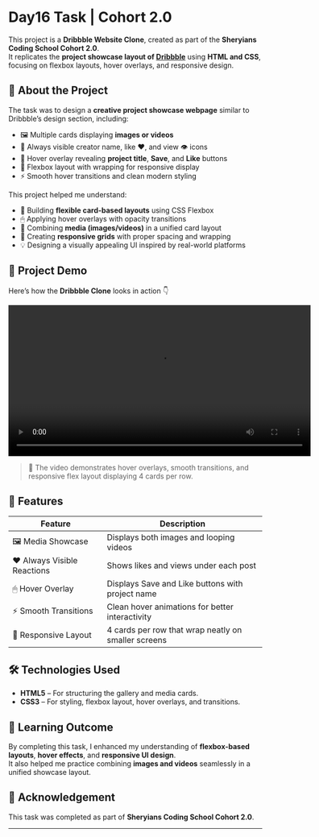 # Day16 Task | Cohort 2.0

This project is a **Dribbble Website Clone**, created as part of the **Sheryians Coding School Cohort 2.0**.  
It replicates the **project showcase layout of [Dribbble](https://dribbble.com/)** using **HTML and CSS**, focusing on flexbox layouts, hover overlays, and responsive design.

## 📌 About the Project
The task was to design a **creative project showcase webpage** similar to Dribbble’s design section, including:

- 🖼 Multiple cards displaying **images or videos**  
- 💬 Always visible creator name, like ❤️, and view 👁️ icons  
- 🎥 Hover overlay revealing **project title**, **Save**, and **Like** buttons  
- 🧭 Flexbox layout with wrapping for responsive display  
- ⚡ Smooth hover transitions and clean modern styling  

This project helped me understand:

- 📐 Building **flexible card-based layouts** using CSS Flexbox  
- 🖱 Applying hover overlays with opacity transitions  
- 🎨 Combining **media (images/videos)** in a unified card layout  
- 📏 Creating **responsive grids** with proper spacing and wrapping  
- 💡 Designing a visually appealing UI inspired by real-world platforms  


## 🎥 Project Demo
Here’s how the **Dribbble Clone** looks in action 👇

<video width="600" controls>
  <source src="./assets/demo.mp4" type="video/mp4">
  Your browser does not support the video tag.
</video>


> 🎥 The video demonstrates hover overlays, smooth transitions, and responsive flex layout displaying 4 cards per row.


## 🚀 Features

| Feature | Description |
|----------|-------------|
| 🖼 Media Showcase | Displays both images and looping videos |
| ❤️ Always Visible Reactions | Shows likes and views under each post |
| 🖱 Hover Overlay | Displays Save and Like buttons with project name |
| ⚡ Smooth Transitions | Clean hover animations for better interactivity |
| 📱 Responsive Layout | 4 cards per row that wrap neatly on smaller screens |


## 🛠️ Technologies Used

- **HTML5** – For structuring the gallery and media cards.  
- **CSS3** – For styling, flexbox layout, hover overlays, and transitions.

## 📖 Learning Outcome
By completing this task, I enhanced my understanding of **flexbox-based layouts**, **hover effects**, and **responsive UI design**.  
It also helped me practice combining **images and videos** seamlessly in a unified showcase layout.


## 🙌 Acknowledgement
This task was completed as part of **Sheryians Coding School Cohort 2.0**.

---